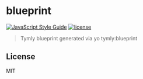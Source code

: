 # blueprint
[![JavaScript Style Guide](https://img.shields.io/badge/code_style-standard-brightgreen.svg)](https://standardjs.com) [![license](https://img.shields.io/github/license/mashape/apistatus.svg)](https://github.com/wmfs/tymly/blob/master/blueprints/heritage-blueprint/LICENSE)

> Tymly blueprint generated via yo tymly:blueprint

## <a name="license"></a>License



MIT

